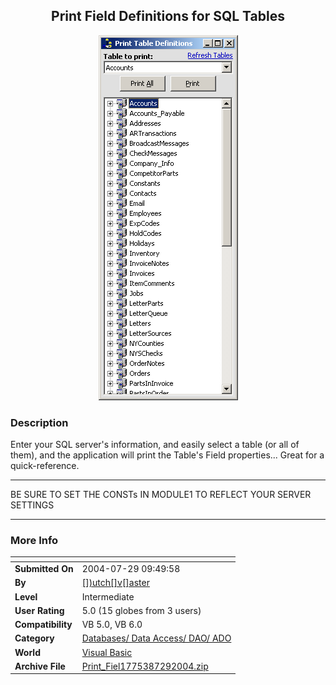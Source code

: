 ﻿<div align="center">

## Print Field Definitions for SQL Tables

<img src="PIC2004729103161540.gif">
</div>

### Description

Enter your SQL server's information, and easily select a table (or all of them), and the application will print the Table's Field properties... Great for a quick-reference. 

----

BE SURE TO SET THE CONSTs IN MODULE1 TO REFLECT YOUR SERVER SETTINGS

----


 
### More Info
 


<span>             |<span>
---                |---
**Submitted On**   |2004-07-29 09:49:58
**By**             |[\[\]\)utch\[\]v\[\]aster](https://github.com/Planet-Source-Code/PSCIndex/blob/master/ByAuthor/utch-v-aster.md)
**Level**          |Intermediate
**User Rating**    |5.0 (15 globes from 3 users)
**Compatibility**  |VB 5\.0, VB 6\.0
**Category**       |[Databases/ Data Access/ DAO/ ADO](https://github.com/Planet-Source-Code/PSCIndex/blob/master/ByCategory/databases-data-access-dao-ado__1-6.md)
**World**          |[Visual Basic](https://github.com/Planet-Source-Code/PSCIndex/blob/master/ByWorld/visual-basic.md)
**Archive File**   |[Print\_Fiel1775387292004\.zip](https://github.com/Planet-Source-Code/utch-v-aster-print-field-definitions-for-sql-tables__1-55230/archive/master.zip)








